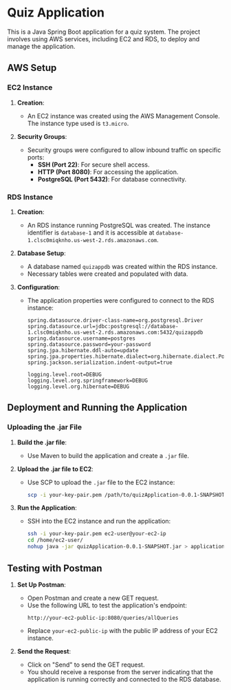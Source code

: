 # Quiz Application

This is a Java Spring Boot application for a quiz system. The project involves using AWS services, including EC2 and RDS, to deploy and manage the application.

## AWS Setup

### EC2 Instance

1. **Creation**:
   - An EC2 instance was created using the AWS Management Console. The instance type used is `t3.micro`.

2. **Security Groups**:
   - Security groups were configured to allow inbound traffic on specific ports:
     - **SSH (Port 22)**: For secure shell access.
     - **HTTP (Port 8080)**: For accessing the application.
     - **PostgreSQL (Port 5432)**: For database connectivity.

### RDS Instance

1. **Creation**:
   - An RDS instance running PostgreSQL was created. The instance identifier is `database-1` and it is accessible at `database-1.clsc0miqknho.us-west-2.rds.amazonaws.com`.

2. **Database Setup**:
   - A database named `quizappdb` was created within the RDS instance.
   - Necessary tables were created and populated with data.

3. **Configuration**:
   - The application properties were configured to connect to the RDS instance:
     ```properties
     spring.datasource.driver-class-name=org.postgresql.Driver
     spring.datasource.url=jdbc:postgresql://database-1.clsc0miqknho.us-west-2.rds.amazonaws.com:5432/quizappdb
     spring.datasource.username=postgres
     spring.datasource.password=your-password
     spring.jpa.hibernate.ddl-auto=update
     spring.jpa.properties.hibernate.dialect=org.hibernate.dialect.PostgreSQLDialect
     spring.jackson.serialization.indent-output=true

     logging.level.root=DEBUG
     logging.level.org.springframework=DEBUG
     logging.level.org.hibernate=DEBUG
     ```

## Deployment and Running the Application

### Uploading the .jar File

1. **Build the .jar file**:
   - Use Maven to build the application and create a `.jar` file.

2. **Upload the .jar file to EC2**:
   - Use SCP to upload the `.jar` file to the EC2 instance:
     ```sh
     scp -i your-key-pair.pem /path/to/quizApplication-0.0.1-SNAPSHOT.jar ec2-user@your-ec2-ip:/home/ec2-user/
     ```

3. **Run the Application**:
   - SSH into the EC2 instance and run the application:
     ```sh
     ssh -i your-key-pair.pem ec2-user@your-ec2-ip
     cd /home/ec2-user/
     nohup java -jar quizApplication-0.0.1-SNAPSHOT.jar > application.log 2>&1 &
     ```

## Testing with Postman

1. **Set Up Postman**:
   - Open Postman and create a new GET request.
   - Use the following URL to test the application's endpoint:
     ```
     http://your-ec2-public-ip:8080/queries/allQueries
     ```
   - Replace `your-ec2-public-ip` with the public IP address of your EC2 instance.

2. **Send the Request**:
   - Click on "Send" to send the GET request.
   - You should receive a response from the server indicating that the application is running correctly and connected to the RDS database.
